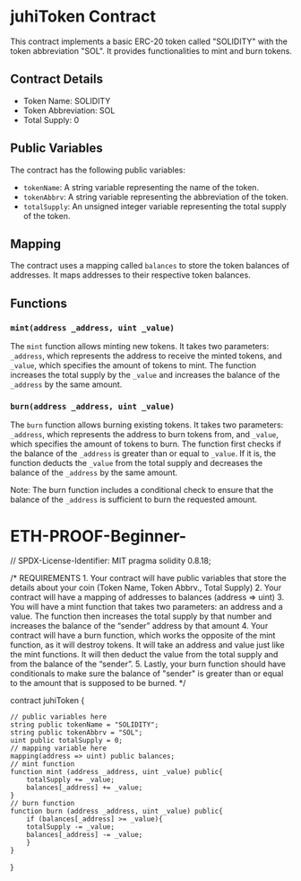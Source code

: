 # juhiToken Contract

This contract implements a basic ERC-20 token called "SOLIDITY" with the token abbreviation "SOL". It provides functionalities to mint and burn tokens.

## Contract Details

- Token Name: SOLIDITY
- Token Abbreviation: SOL
- Total Supply: 0

## Public Variables

The contract has the following public variables:

- `tokenName`: A string variable representing the name of the token.
- `tokenAbbrv`: A string variable representing the abbreviation of the token.
- `totalSupply`: An unsigned integer variable representing the total supply of the token.

## Mapping

The contract uses a mapping called `balances` to store the token balances of addresses. It maps addresses to their respective token balances.

## Functions

### `mint(address _address, uint _value)`

The `mint` function allows minting new tokens. It takes two parameters: `_address`, which represents the address to receive the minted tokens, and `_value`, which specifies the amount of tokens to mint. The function increases the total supply by the `_value` and increases the balance of the `_address` by the same amount.

### `burn(address _address, uint _value)`

The `burn` function allows burning existing tokens. It takes two parameters: `_address`, which represents the address to burn tokens from, and `_value`, which specifies the amount of tokens to burn. The function first checks if the balance of the `_address` is greater than or equal to `_value`. If it is, the function deducts the `_value` from the total supply and decreases the balance of the `_address` by the same amount.

Note: The burn function includes a conditional check to ensure that the balance of the `_address` is sufficient to burn the requested amount.
# ETH-PROOF-Beginner-
// SPDX-License-Identifier: MIT
pragma solidity 0.8.18;

/*
       REQUIREMENTS
    1. Your contract will have public variables that store the details about your coin (Token Name, Token Abbrv., Total Supply)
    2. Your contract will have a mapping of addresses to balances (address => uint)
    3. You will have a mint function that takes two parameters: an address and a value. 
       The function then increases the total supply by that number and increases the balance 
       of the “sender” address by that amount
    4. Your contract will have a burn function, which works the opposite of the mint function, as it will destroy tokens. 
       It will take an address and value just like the mint functions. It will then deduct the value from the total supply 
       and from the balance of the “sender”.
    5. Lastly, your burn function should have conditionals to make sure the balance of "sender" is greater than or equal 
       to the amount that is supposed to be burned.
*/

contract juhiToken {

    // public variables here
    string public tokenName = "SOLIDITY";
    string public tokenAbbrv = "SOL";
    uint public totalSupply = 0;
    // mapping variable here
    mapping(address => uint) public balances;
    // mint function
    function mint (address _address, uint _value) public{
        totalSupply += _value;
        balances[_address] += _value;
    }
    // burn function
    function burn (address _address, uint _value) public{
        if (balances[_address] >= _value){
        totalSupply -= _value;
        balances[_address] -= _value;
        }
    }    
}
